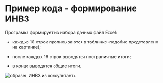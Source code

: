 # Пример кода - формирование ИНВ3

Програмка формирует из набора данных файл Excel:
- каждые 16 строк прописываются в табличке (подобие представлено на картинке);

- после каждых 16 строк выводятся постраничные итоги;

- в конце выводятся общие итоги.

![образец ИНВ3 из консультант+](blob/main/образец%20ведомости.png)
